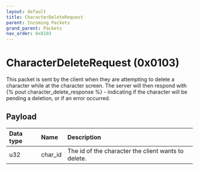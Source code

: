 ```yaml
---
layout: default
title: CharacterDeleteRequest
parent: Incoming Packets
grand_parent: Packets
nav_order: 0x0103
---
```


# CharacterDeleteRequest (0x0103)

This packet is sent by the client when they are attempting to delete a character while at the character screen. The server will then respond with {% pout character_delete_response %} - indicating if the character will be pending a deletion, or if an error occurred.

## Payload

| Data type            | Name            | Description                                                                                |
|:---------------------|:----------------|:-------------------------------------------------------------------------------------------|
| u32                  | char_id         | The id of the character the client wants to delete.                                        |
